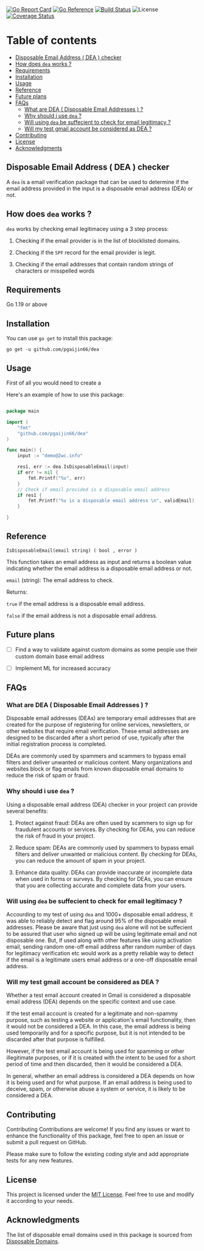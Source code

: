 

[![Go Report Card](https://goreportcard.com/badge/github.com/pgaijin66/dea)](https://goreportcard.com/report/github.com/liangyaopei/checker)
[![Go Reference](https://pkg.go.dev/badge/github.com/liangyaopei/checker.svg)](https://pkg.go.dev/github.com/liangyaopei/checker)
[![Build Status](https://github.com/pgaijin66/dea/actions/workflows/ci.yml/badge.svg)](https://github.com/pgaijin66/dea/actions/workflows/ci.yml)
![License](https://img.shields.io/dub/l/vibe-d.svg)
[![Coverage Status](https://coveralls.io/repos/github/pgaijin66/dea/badge.svg?branch=main)](https://coveralls.io/github/pgaijin66/dea/checker?branch=main)


# Table of contents

- [Disposable Email Address ( DEA ) checker](#disposable-email-address--dea--checker)
- [How does `dea` works ?](#how-does-dea-works-)
- [Requirements](#requirements)
- [Installation](#installation)
- [Usage](#usage)
- [Reference](#reference)
- [Future plans](#future-plans)
- [FAQs](#faqs)
  - [What are DEA ( Disposable Email Addresses ) ?](#what-are-dea--disposable-email-addresses--)
  - [Why should i use `dea` ?](#why-should-i-use-dea-)
  - [Will using `dea` be suffecient to check for email legitimacy ?](#will-using-dea-be-suffecient-to-check-for-email-legitimacy-)
  - [Will my test gmail account be considered as DEA ?](#will-my-test-gmail-account-be-considered-as-dea-)
- [Contributing](#contributing)
- [License](#license)
- [Acknowledgments](#acknowledgments)

## Disposable Email Address ( DEA ) checker

A `dea` is a email verification package that can be used to determine if the email address provided in the input is a disposable email address (DEA) or not.

## How does `dea` works ?

`dea` works by checking email legitimacey using a 3 step process:

1. Checking if the email provider is in the list of blocklisted domains.

2. Checking if the `SPF` record for the email provider is legit.

3. Checking if the email addresses that contain random strings of characters or misspelled words 

## Requirements

Go 1.19 or above

## Installation

You can use `go get` to install this package:

```
go get -u github.com/pgaijin66/dea
```

## Usage

First of all you would need to create a 

Here's an example of how to use this package:

```go

package main

import (
    "fmt"
    "github.com/pgaijin66/dea"
)

func main() {
	input := "demo@2wc.info"

	res1, err := dea.IsDisposableEmail(input)
	if err != nil {
		fmt.Printf("%v", err)
	}
	// Check if email provided is a disposable email address
	if res1 {
		fmt.Printf("%v is a disposable email address \n", validEmail)
	}

}

```

## Reference
`IsDisposableEmail(email string) ( bool , error )`

This function takes an email address as input and returns a boolean value indicating whether the email address is a disposable email address or not.

`email` (string): The email address to check.

Returns:

`true` if the email address is a disposable email address.

`false` if the email address is not a disposable email address.

## Future plans

- [ ] Find a way to validate against custom domains as some people use their custom domain base email address

- [ ] Implement ML for increased accuracy


## FAQs

### What are DEA ( Disposable Email Addresses ) ?

Disposable email addresses (DEAs) are temporary email addresses that are created for the purpose of registering for online services, newsletters, or other websites that require email verification. These email addresses are designed to be discarded after a short period of use, typically after the initial registration process is completed.

DEAs are commonly used by spammers and scammers to bypass email filters and deliver unwanted or malicious content. Many organizations and websites block or flag emails from known disposable email domains to reduce the risk of spam or fraud.

### Why should i use `dea` ?

Using a disposable email address (DEA) checker in your project can provide several benefits:


1. Protect against fraud: DEAs are often used by scammers to sign up for fraudulent accounts or services. By checking for DEAs, you can reduce the risk of fraud in your project.

2. Reduce spam: DEAs are commonly used by spammers to bypass email filters and deliver unwanted or malicious content. By checking for DEAs, you can reduce the amount of spam in your project.

3. Enhance data quality: DEAs can provide inaccurate or incomplete data when used in forms or surveys. By checking for DEAs, you can ensure that you are collecting accurate and complete data from your users.

### Will using `dea` be suffecient to check for email legitimacy ?

Accourding to my test of using `dea` and 1000+ disposable email address, it was able to reliably detect and flag around 95% of the disposable email addresses. Please be aware that just using `dea` alone will not be suffecient to be assured that user who signed up will be using legitimate email and not disposable one. But, if used along with other features like using activation email, sending random one-off email address after random number of days for legitimacy verification etc would work as a pretty reliable way to detect if the email is a legitimate users email address or a one-off disposable email address.

### Will my test gmail account be considered as DEA ?

Whether a test email account created in Gmail is considered a disposable email address (DEA) depends on the specific context and use case.

If the test email account is created for a legitimate and non-spammy purpose, such as testing a website or application's email functionality, then it would not be considered a DEA. In this case, the email address is being used temporarily and for a specific purpose, but it is not intended to be discarded after that purpose is fulfilled.

However, if the test email account is being used for spamming or other illegitimate purposes, or if it is created with the intent to be used for a short period of time and then discarded, then it would be considered a DEA.

In general, whether an email address is considered a DEA depends on how it is being used and for what purpose. If an email address is being used to deceive, spam, or otherwise abuse a system or service, it is likely to be considered a DEA.

## Contributing

Contributing
Contributions are welcome! If you find any issues or want to enhance the functionality of this package, feel free to open an issue or submit a pull request on GitHub.

Please make sure to follow the existing coding style and add appropriate tests for any new features.

## License

This project is licensed under the [MIT License](https://opensource.org/licenses/MIT). Feel free to use and modify it according to your needs.

## Acknowledgments
The list of disposable email domains used in this package is sourced from [Disposable Domains](https://raw.githubusercontent.com/disposable-email-domains/disposable-email-domains/master/disposable_email_blocklist.conf).